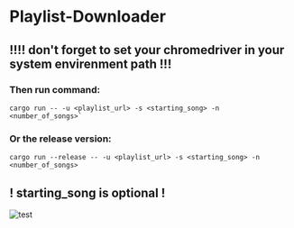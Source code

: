 # Playlist-Downloader

## !!!! don't forget to set your chromedriver in your system envirenment path !!!

### Then run command:

```
cargo run -- -u <playlist_url> -s <starting_song> -n <number_of_songs>`
```

### Or the release version: 

```
cargo run --release -- -u <playlist_url> -s <starting_song> -n <number_of_songs>
```
## ! starting_song is optional !
![test](https://github.com/IsekaiCode/Playlist-Downloader/assets/109307799/57814ad4-7bd8-4f3d-bdbf-205a2579975a)


